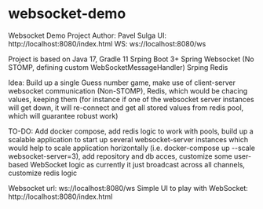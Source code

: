 # websocket-demo
Websocket Demo Project
Author: Pavel Sulga
UI: http://localhost:8080/index.html
WS: ws://localhost:8080/ws

Project is based on Java 17, Gradle 11
Srping Boot 3+
Spring Websocket (No STOMP, defining custom WebSocketMessageHandler)
Srping Redis

Idea: Build up a single Guess number game, make use of client-server websocket communication (Non-STOMP), Redis, which would be chacing values, keeping them (for instance if one of the websocket server instances will get down, it will re-connect and get all stored values from redis pool, which will guarantee robust work)

TO-DO: Add docker compose, add redis logic to work with pools, build up a scalable application to start up several websocket-server instances which would help to scale application horizontally (i.e. docker-compose up --scale websocket-server=3), add repository and db acces, customize some user-based WebSocket logic as currently it just broadcast across all channels, customize redis logic

Websocket url: ws://localhost:8080/ws
Simple UI to play with WebSocket: http://localhost:8080/index.html



